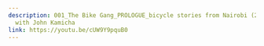```yaml
---
description: 001_The Bike Gang_PROLOGUE_bicycle stories from Nairobi (2015-18) -
  with John Kamicha
link: https://youtu.be/cUW9Y9pquB0
---
```

